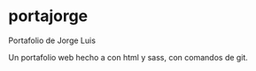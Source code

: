 # portajorge
Portafolio de Jorge Luis


Un portafolio web hecho a con html y sass, con comandos de git.

